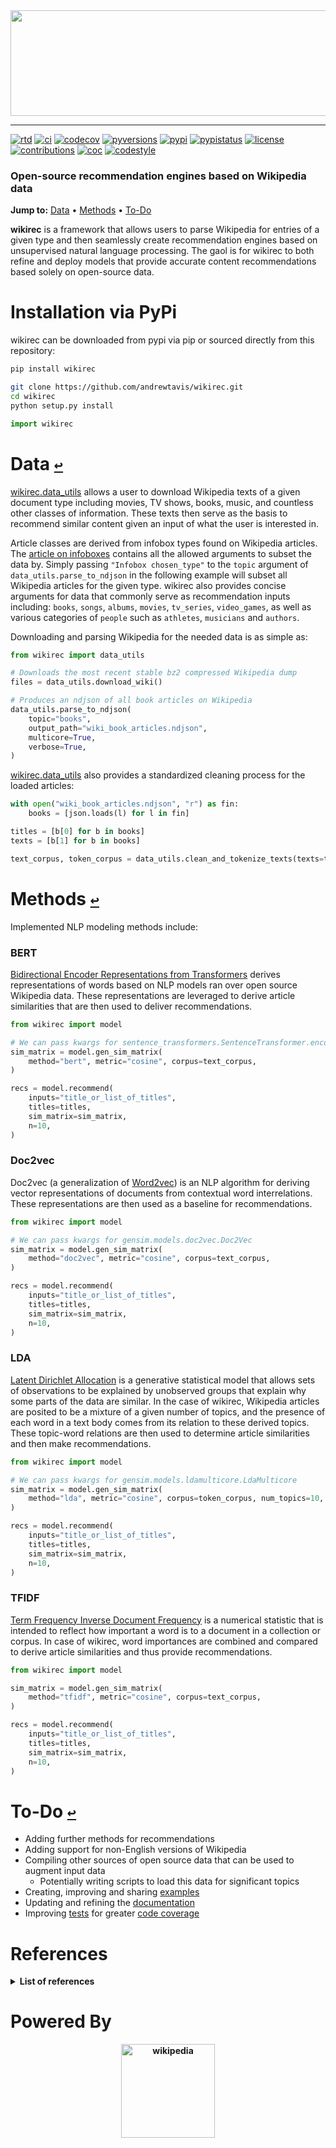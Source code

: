 <div align="center">
  <a href="https://github.com/andrewtavis/wikirec"><img src="https://github.com/andrewtavis/wikirec/blob/main/resources/wikirec_logo_transparent.png" width="529" height="169"></a>
</div>

--------------------------------------

[![rtd](https://img.shields.io/readthedocs/wikirec.svg?logo=read-the-docs)](http://wikirec.readthedocs.io/en/latest/)
[![ci](https://img.shields.io/github/workflow/status/andrewtavis/wikirec/CI?logo=github)](https://github.com/andrewtavis/wikirec/actions?query=workflow%3ACI)
[![codecov](https://codecov.io/gh/andrewtavis/wikirec/branch/main/graphs/badge.svg)](https://codecov.io/gh/andrewtavis/wikirec)
[![pyversions](https://img.shields.io/pypi/pyversions/wikirec.svg?logo=python&logoColor=FFD43B&color=306998)](https://pypi.org/project/wikirec/)
[![pypi](https://img.shields.io/pypi/v/wikirec.svg?color=4B8BBE)](https://pypi.org/project/wikirec/)
[![pypistatus](https://img.shields.io/pypi/status/wikirec.svg)](https://pypi.org/project/wikirec/)
[![license](https://img.shields.io/github/license/andrewtavis/wikirec.svg)](https://github.com/andrewtavis/wikirec/blob/main/LICENSE)
[![contributions](https://img.shields.io/badge/contributions-welcome-brightgreen.svg)](https://github.com/andrewtavis/wikirec/blob/main/.github/CONTRIBUTING.md)
[![coc](https://img.shields.io/badge/coc-contributor%20convent-ff69b4.svg)](https://github.com/andrewtavis/wikirec/blob/main/.github/CODE_OF_CONDUCT.md)
[![codestyle](https://img.shields.io/badge/code%20style-black-000000.svg)](https://github.com/psf/black)

### Open-source recommendation engines based on Wikipedia data

[//]: # "The '-' after the section links is needed to make them work on GH (because of ↩s)"
**Jump to:**<a id="jumpto"></a> [Data](#data-) • [Methods](#methods-) • [To-Do](#to-do-)

**wikirec** is a framework that allows users to parse Wikipedia for entries of a given type and then seamlessly create recommendation engines based on unsupervised natural language processing. The gaol is for wikirec to both refine and deploy models that provide accurate content recommendations based solely on open-source data.

# Installation via PyPi

wikirec can be downloaded from pypi via pip or sourced directly from this repository:

```bash
pip install wikirec
```

```bash
git clone https://github.com/andrewtavis/wikirec.git
cd wikirec
python setup.py install
```

```python
import wikirec
```

# Data [`↩`](#jumpto)

[wikirec.data_utils](https://github.com/andrewtavis/wikirec/blob/main/wikirec/data_utils.py) allows a user to download Wikipedia texts of a given document type including movies, TV shows, books, music, and countless other classes of information. These texts then serve as the basis to recommend similar content given an input of what the user is interested in.

Article classes are derived from infobox types found on Wikipedia articles. The [article on infoboxes](https://en.wikipedia.org/wiki/Wikipedia:List_of_infoboxes) contains all the allowed arguments to subset the data by. Simply passing `"Infobox chosen_type"` to the `topic` argument of `data_utils.parse_to_ndjson` in the following example will subset all Wikipedia articles for the given type. wikirec also provides concise arguments for data that commonly serve as recommendation inputs including: `books`, `songs`, `albums`, `movies`, `tv_series`, `video_games`, as well as various categories of `people` such as `athletes`, `musicians` and `authors`.

Downloading and parsing Wikipedia for the needed data is as simple as:

```python
from wikirec import data_utils

# Downloads the most recent stable bz2 compressed Wikipedia dump
files = data_utils.download_wiki()

# Produces an ndjson of all book articles on Wikipedia
data_utils.parse_to_ndjson(
    topic="books",
    output_path="wiki_book_articles.ndjson",
    multicore=True,
    verbose=True,
)
```

[wikirec.data_utils](https://github.com/andrewtavis/wikirec/blob/main/wikirec/data_utils.py) also provides a standardized cleaning process for the loaded articles:

```python
with open("wiki_book_articles.ndjson", "r") as fin:
    books = [json.loads(l) for l in fin]

titles = [b[0] for b in books]
texts = [b[1] for b in books]

text_corpus, token_corpus = data_utils.clean_and_tokenize_texts(texts=texts)[:2]
```

# Methods [`↩`](#jumpto)

Implemented NLP modeling methods include:

### BERT

[Bidirectional Encoder Representations from Transformers](https://github.com/google-research/bert) derives representations of words based on NLP models ran over open source Wikipedia data. These representations are leveraged to derive article similarities that are then used to deliver recommendations.

```python
from wikirec import model

# We can pass kwargs for sentence_transformers.SentenceTransformer.encode
sim_matrix = model.gen_sim_matrix(
    method="bert", metric="cosine", corpus=text_corpus,
)

recs = model.recommend(
    inputs="title_or_list_of_titles",
    titles=titles,
    sim_matrix=sim_matrix,
    n=10,
)
```

<!---
Outputs
--->

### Doc2vec

Doc2vec (a generalization of [Word2vec](https://en.wikipedia.org/wiki/Word2vec)) is an NLP algorithm for deriving vector representations of documents from contextual word interrelations. These representations are then used as a baseline for recommendations.

```python
from wikirec import model

# We can pass kwargs for gensim.models.doc2vec.Doc2Vec
sim_matrix = model.gen_sim_matrix(
    method="doc2vec", metric="cosine", corpus=text_corpus,
)

recs = model.recommend(
    inputs="title_or_list_of_titles",
    titles=titles,
    sim_matrix=sim_matrix,
    n=10,
)
```

<!---
Outputs
--->

### LDA

[Latent Dirichlet Allocation](https://en.wikipedia.org/wiki/Latent_Dirichlet_allocation) is a generative statistical model that allows sets of observations to be explained by unobserved groups that explain why some parts of the data are similar. In the case of wikirec, Wikipedia articles are posited to be a mixture of a given number of topics, and the presence of each word in a text body comes from its relation to these derived topics. These topic-word relations are then used to determine article similarities and then make recommendations.

```python
from wikirec import model

# We can pass kwargs for gensim.models.ldamulticore.LdaMulticore
sim_matrix = model.gen_sim_matrix(
    method="lda", metric="cosine", corpus=token_corpus, num_topics=10,
)

recs = model.recommend(
    inputs="title_or_list_of_titles",
    titles=titles,
    sim_matrix=sim_matrix,
    n=10,
)
```

<!---
Outputs
--->

### TFIDF

[Term Frequency Inverse Document Frequency](https://en.wikipedia.org/wiki/Tf%E2%80%93idf) is a numerical statistic that is intended to reflect how important a word is to a document in a collection or corpus. In case of wikirec, word importances are combined and compared to derive article similarities and thus provide recommendations.

```python
from wikirec import model

sim_matrix = model.gen_sim_matrix(
    method="tfidf", metric="cosine", corpus=text_corpus,
)

recs = model.recommend(
    inputs="title_or_list_of_titles",
    titles=titles,
    sim_matrix=sim_matrix,
    n=10,
)
```

<!---
Outputs
--->

# To-Do [`↩`](#jumpto)

- Adding further methods for recommendations
- Adding support for non-English versions of Wikipedia
- Compiling other sources of open source data that can be used to augment input data
  - Potentially writing scripts to load this data for significant topics
- Creating, improving and sharing [examples](https://github.com/andrewtavis/wikirec/tree/main/examples)
- Updating and refining the [documentation](https://wikirec.readthedocs.io/en/latest/)
- Improving [tests](https://github.com/andrewtavis/wikirec/tree/main/tests) for greater [code coverage](https://codecov.io/gh/andrewtavis/wikirec)

# References
<details><summary><strong>List of references<strong></summary>
<p>

- https://towardsdatascience.com/building-a-recommendation-system-using-neural-network-embeddings-1ef92e5c80c9

- https://towardsdatascience.com/wikipedia-data-science-working-with-the-worlds-largest-encyclopedia-c08efbac5f5c

</p>
</details>

# Powered By

<div align="center">
  <a href="https://www.wikipedia.org/"><img height="150" src="https://raw.githubusercontent.com/andrewtavis/wikirec/master/resources/gh_images/wikipedia_logo.png" alt="wikipedia"></a>
</div>
